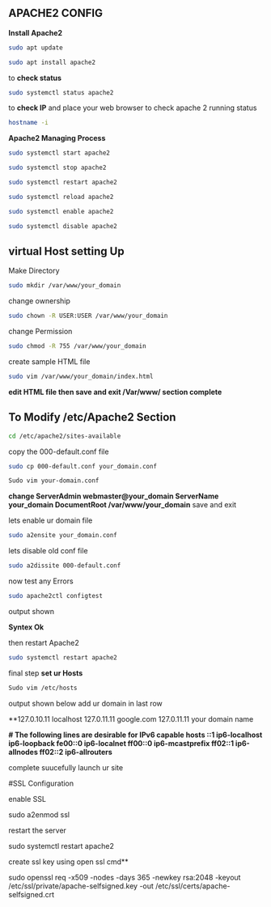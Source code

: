 ## APACHE2 CONFIG

**Install Apache2**
```bash
sudo apt update
```
```bash
sudo apt install apache2
```
to **check status**

```bash
sudo systemctl status apache2
```
to **check IP** and place your web browser to check apache 2 running status

```bash
hostname -i
```
**Apache2 Managing Process**

```bash
sudo systemctl start apache2
```
```bash
sudo systemctl stop apache2
```
```bash
sudo systemctl restart apache2
```
```bash
sudo systemctl reload apache2
```
```bash
sudo systemctl enable apache2
```
```bash
sudo systemctl disable apache2
```
## virtual Host setting Up

Make Directory 

```bash
sudo mkdir /var/www/your_domain
```
change ownership 

```bash
sudo chown -R USER:USER /var/www/your_domain
```
change Permission

```bash
sudo chmod -R 755 /var/www/your_domain
```
create sample HTML file

```bash
sudo vim /var/www/your_domain/index.html
```
**edit HTML file then save and exit
/Var/www/ section complete**

## To Modify /etc/Apache2 Section

```bash
cd /etc/apache2/sites-available
```
copy the 000-default.conf file 

```bash
sudo cp 000-default.conf your_domain.conf
```
```bash
Sudo vim your-domain.conf
```
**change ServerAdmin webmaster@your_domain
    ServerName your_domain
    DocumentRoot /var/www/your_domain**
save and exit 

lets enable ur domain file

```bash
sudo a2ensite your_domain.conf
```
lets disable old conf file

```bash
sudo a2dissite 000-default.conf
```
now test any Errors

```bash
sudo apache2ctl configtest
```
output shown

**Syntex Ok**

then restart Apache2

```bash
sudo systemctl restart apache2
```
final step **set ur Hosts**

```bash
Sudo vim /etc/hosts
```
output shown below add ur domain in last row

**127.0.10.11       localhost
127.0.11.11       google.com
127.0.11.11       your domain name

**# The following lines are desirable for IPv6 capable hosts
::1     ip6-localhost ip6-loopback
fe00::0 ip6-localnet
ff00::0 ip6-mcastprefix
ff02::1 ip6-allnodes
ff02::2 ip6-allrouters**

complete suucefully launch ur site

#SSL Configuration

enable SSL

sudo a2enmod ssl

restart the server

sudo systemctl restart apache2

create ssl key using open ssl cmd**

sudo openssl req -x509 -nodes -days 365 -newkey rsa:2048 -keyout /etc/ssl/private/apache-selfsigned.key -out /etc/ssl/certs/apache-selfsigned.crt


